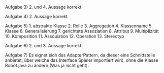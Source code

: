 Aufgabe 3)  2. und 4. Aussage korrekt

Aufgabe 4)  2. Aussage korrekt

Aufgabe 5)  1. abstrakte Klasse
            2. Rolle
            3. Aggregation
            4. Klassenname
            5. Klasse
            6. Generalisierung
            7. gerichtete Assoziation
            8. Attribut
            9. Multiplizität
           10. Komposition
           11. Assouiation
           12. Operation
           13. Stereotyp
           
Aufgabe 6) 2. und 3. Aussage korrekt

Aufgabe 7) Es eignet sich das AdapterPattern, da dieser eine Schnittstelle anbietet, über welche das Interface Spieler importiert wird, ohne
           die Klasse Robot.java zu ändern (Was ja nicht geht).
            
            
